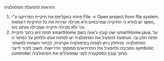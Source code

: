 הוראות להפעלת הסימולציה:
1. פתחו באקליפס את תיקיית הפרויקט  ע"י  File -> Open project from file system.
יש לוודא כי התיקייה שמייבאים היא מכילה ישירות את כל התיקיות דוגמאת spec, src וכו' ולא מכילה תיקייה שמכילה אותם.
2. בתוך תיקיית src תחת smartHome ישנו קובץ ג'אווה בשם smartHome.java, על מנת להפעיל את הסימולציה יש לפתוח אותו וללחוץ על כפתור הrun.
יפתח חלון ובו הסימולציה. מהחלון ניתן לצפות בסימולציה אקראית, לבחור השמות למשתני הסביבה ולהפעיל את התרחישים ממסמך הדרישות.
חשוב לזכור לייצר symbolic controller מתוך קובץ הספקטרה לפני שמפעילים את הסימולציה.
